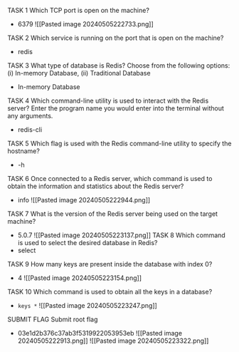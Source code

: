 TASK 1
Which TCP port is open on the machine?
- 6379
![[Pasted image 20240505222733.png]]

TASK 2
Which service is running on the port that is open on the machine?
- redis

TASK 3
What type of database is Redis? Choose from the following options: (i) In-memory Database, (ii) Traditional Database
- In-memory Database

TASK 4
Which command-line utility is used to interact with the Redis server? Enter the program name you would enter into the terminal without any arguments.
- redis-cli

TASK 5
Which flag is used with the Redis command-line utility to specify the hostname?
- -h

TASK 6
Once connected to a Redis server, which command is used to obtain the information and statistics about the Redis server?
- info
![[Pasted image 20240505222944.png]]

TASK 7
What is the version of the Redis server being used on the target machine?
- 5.0.7
![[Pasted image 20240505223137.png]]
TASK 8
Which command is used to select the desired database in Redis?
- select

TASK 9
How many keys are present inside the database with index 0?
- 4
![[Pasted image 20240505223154.png]]

TASK 10
Which command is used to obtain all the keys in a database?
- `keys *`
![[Pasted image 20240505223247.png]]

SUBMIT FLAG
Submit root flag
- 03e1d2b376c37ab3f5319922053953eb
![[Pasted image 20240505222913.png]]
![[Pasted image 20240505223322.png]]